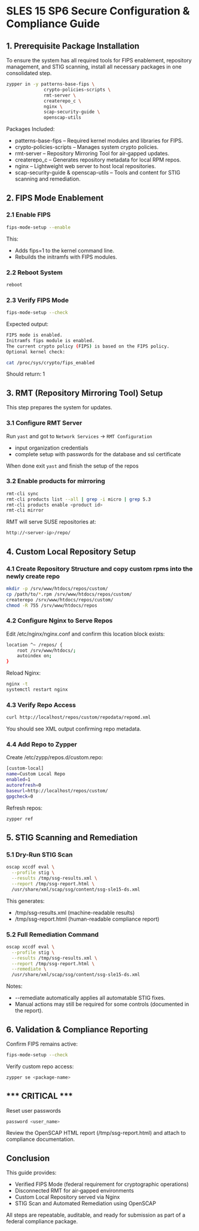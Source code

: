 # SLES 15 SP6 Secure Configuration & Compliance Guide

## 1. Prerequisite Package Installation
To ensure the system has all required tools for FIPS enablement, repository management, and STIG scanning, install all necessary packages in one consolidated step.

```bash
zypper in -y patterns-base-fips \
              crypto-policies-scripts \
              rmt-server \
              createrepo_c \
              nginx \
              scap-security-guide \
              openscap-utils
```
              
Packages Included:
* patterns-base-fips – Required kernel modules and libraries for FIPS.
* crypto-policies-scripts – Manages system crypto policies.
* rmt-server – Repository Mirroring Tool for air‑gapped updates.
* createrepo_c – Generates repository metadata for local RPM repos.
* nginx – Lightweight web server to host local repositories.
* scap-security-guide & openscap-utils – Tools and content for STIG scanning and remediation.

## 2. FIPS Mode Enablement
### 2.1 Enable FIPS
```bash
fips-mode-setup --enable
```
This:
* Adds fips=1 to the kernel command line.
* Rebuilds the initramfs with FIPS modules.

### 2.2 Reboot System
```bash
reboot
```

### 2.3 Verify FIPS Mode
```bash
fips-mode-setup --check
```
Expected output:

```bash
FIPS mode is enabled.
Initramfs fips module is enabled.
The current crypto policy (FIPS) is based on the FIPS policy.
Optional kernel check:
```

```bash
cat /proc/sys/crypto/fips_enabled
```
Should return: 1

## 3. RMT (Repository Mirroring Tool) Setup
This step prepares the system for updates.

### 3.1 Configure RMT Server
Run `yast` and got to `Network Services` -> `RMT Configuration`

* input organization credentials
* complete setup with passwords for the database and ssl certificate

When done exit `yast` and finish the setup of the repos

### 3.2 Enable products for mirroring
```bash
rmt-cli sync
rmt-cli products list --all | grep -i micro | grep 5.3
rmt-cli products enable <product id>
rmt-cli mirror
```

RMT will serve SUSE repositories at:
```bash
http://<server-ip>/repo/
```

## 4. Custom Local Repository Setup

### 4.1 Create Repository Structure and copy custom rpms into the newly create repo

```bash
mkdir -p /srv/www/htdocs/repos/custom/
cp /path/to/*.rpm /srv/www/htdocs/repos/custom/
createrepo /srv/www/htdocs/repos/custom/
chmod -R 755 /srv/www/htdocs/repos
```

### 4.2 Configure Nginx to Serve Repos
Edit /etc/nginx/nginx.conf and confirm this location block exists:
```bash
location ^~ /repos/ {
    root /srv/www/htdocs/;
    autoindex on;
}
```

Reload Nginx:
```bash
nginx -t
systemctl restart nginx
```

### 4.3 Verify Repo Access
```bash
curl http://localhost/repos/custom/repodata/repomd.xml
```
You should see XML output confirming repo metadata.

### 4.4 Add Repo to Zypper
Create /etc/zypp/repos.d/custom.repo:
```bash
[custom-local]
name=Custom Local Repo
enabled=1
autorefresh=0
baseurl=http://localhost/repos/custom/
gpgcheck=0
```

Refresh repos:
```bash
zypper ref
```

## 5. STIG Scanning and Remediation

### 5.1 Dry-Run STIG Scan
```bash
oscap xccdf eval \
  --profile stig \
  --results /tmp/ssg-results.xml \
  --report /tmp/ssg-report.html \
  /usr/share/xml/scap/ssg/content/ssg-sle15-ds.xml
```
This generates:
* /tmp/ssg-results.xml (machine-readable results)
* /tmp/ssg-report.html (human-readable compliance report)

### 5.2 Full Remediation Command
```bash
oscap xccdf eval \
  --profile stig \
  --results /tmp/ssg-results.xml \
  --report /tmp/ssg-report.html \
  --remediate \
  /usr/share/xml/scap/ssg/content/ssg-sle15-ds.xml
```
Notes:
* --remediate automatically applies all automatable STIG fixes.
* Manual actions may still be required for some controls (documented in the report).

## 6. Validation & Compliance Reporting
Confirm FIPS remains active:
```bash
fips-mode-setup --check
```

Verify custom repo access:
```bash
zypper se <package-name>
```
## *** CRITICAL ***

Reset user passwords
```bash
password <user_name>
```

Review the OpenSCAP HTML report (/tmp/ssg-report.html) and attach to compliance documentation.

## Conclusion
This guide provides:

* Verified FIPS Mode (federal requirement for cryptographic operations)
* Disconnected RMT for air‑gapped environments
* Custom Local Repository served via Nginx
* STIG Scan and Automated Remediation using OpenSCAP

All steps are repeatable, auditable, and ready for submission as part of a federal compliance package.
